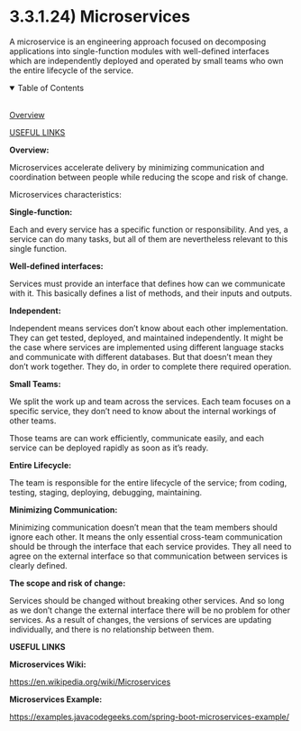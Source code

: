 # 3.3.1.24) Microservices

A microservice is an engineering approach focused on decomposing applications into single-function modules with well-defined interfaces which are independently deployed and operated by small teams who own the entire lifecycle of the service.

<details open>
<summary>Table of Contents</summary>
<br>

[Overview](#h1)

[USEFUL LINKS](#hx)

</details>

<a name="h1"/>

**Overview:**

Microservices accelerate delivery by minimizing communication and coordination between people while reducing the scope and risk of change.

Microservices characteristics:

**Single-function:**

Each and every service has a specific function or responsibility. And yes, a service can do many tasks, but all of them are nevertheless relevant to this single function.

**Well-defined interfaces:**

Services must provide an interface that defines how can we communicate with it. This basically defines a list of methods, and their inputs and outputs.

**Independent:**

Independent means services don’t know about each other implementation. They can get tested, deployed, and maintained independently.
It might be the case where services are implemented using different language stacks and communicate with different databases.
But that doesn’t mean they don’t work together. They do, in order to complete there required operation.

**Small Teams:**

We split the work up and team across the services. Each team focuses on a specific service, they don’t need to know about the internal workings of other teams.

Those teams are can work efficiently, communicate easily, and each service can be deployed rapidly as soon as it’s ready.

**Entire Lifecycle:**

The team is responsible for the entire lifecycle of the service; from coding, testing, staging, deploying, debugging, maintaining.

**Minimizing Communication:**

Minimizing communication doesn’t mean that the team members should ignore each other. It means the only essential cross-team communication should be through the interface that each service provides.
They all need to agree on the external interface so that communication between services is clearly defined.

**The scope and risk of change:**

Services should be changed without breaking other services. And so long as we don’t change the external interface there will be no problem for other services.
As a result of changes, the versions of services are updating individually, and there is no relationship between them.



<a name="hx"/>

**USEFUL LINKS**

**Microservices Wiki:**

https://en.wikipedia.org/wiki/Microservices

**Microservices Example:**

https://examples.javacodegeeks.com/spring-boot-microservices-example/





